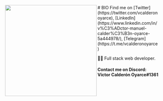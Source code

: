 <img align='left' src='https://raw.githubusercontent.com/vcalderonoyarce/vcalderonoyarce/master/images/anno_.gif' width='300"'>  
# BIO
Find me on [Twitter](https://twitter.com/vcalderonoyarce), [LinkedIn](https://www.linkedin.com/in/v%C3%ADctor-manuel-calder%C3%B3n-oyarce-5a444978/), [Telegram](https://t.me/vcalderonoyarce)

👨‍💻 Full stack web developer.

#### Contact me on Discord: Víctor Calderón Oyarce#1361

<!--
**vcalderonoyarce/vcalderonoyarce** is a ✨ _special_ ✨ repository because its `README.md` (this file) appears on your GitHub profile.

Here are some ideas to get you started:

- 🔭 I’m currently working on ...
- 🌱 I’m currently learning ...
- 👯 I’m looking to collaborate on ...
- 🤔 I’m looking for help with ...
- 💬 Ask me about ...
- 📫 How to reach me: ...
- 😄 Pronouns: ...
- ⚡ Fun fact: ...
-->
